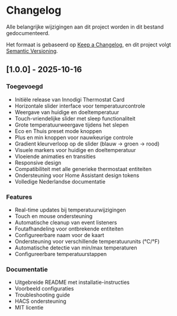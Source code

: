 # Changelog

Alle belangrijke wijzigingen aan dit project worden in dit bestand gedocumenteerd.

Het formaat is gebaseerd op [Keep a Changelog](https://keepachangelog.com/nl/1.0.0/),
en dit project volgt [Semantic Versioning](https://semver.org/lang/nl/).

## [1.0.0] - 2025-10-16

### Toegevoegd
- Initiële release van Innodigi Thermostat Card
- Horizontale slider interface voor temperatuurcontrole
- Weergave van huidige en doeltemperatuur
- Touch-vriendelijke slider met sleep functionaliteit
- Grote temperatuurweergave tijdens het slepen
- Eco en Thuis preset mode knoppen
- Plus en min knoppen voor nauwkeurige controle
- Gradient kleurverloop op de slider (blauw → groen → rood)
- Visuele markers voor huidige en doeltemperatuur
- Vloeiende animaties en transities
- Responsive design
- Compatibiliteit met alle generieke thermostaat entiteiten
- Ondersteuning voor Home Assistant design tokens
- Volledige Nederlandse documentatie

### Features
- Real-time updates bij temperatuurwijzigingen
- Touch en mouse ondersteuning
- Automatische cleanup van event listeners
- Foutafhandeling voor ontbrekende entiteiten
- Configureerbare naam voor de kaart
- Ondersteuning voor verschillende temperatuurunits (°C/°F)
- Automatische detectie van min/max temperaturen
- Configureerbare temperatuurstappen

### Documentatie
- Uitgebreide README met installatie-instructies
- Voorbeeld configuraties
- Troubleshooting guide
- HACS ondersteuning
- MIT licentie

